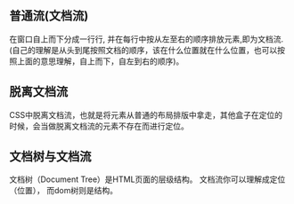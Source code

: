 ## 普通流(文档流)
在窗口自上而下分成一行行, 并在每行中按从左至右的顺序排放元素,即为文档流.
(自己的理解是从头到尾按照文档的顺序，该在什么位置就在什么位置，也可以按照上面的意思理解，自上而下，自左到右的顺序)。
## 脱离文档流
CSS中脱离文档流，也就是将元素从普通的布局排版中拿走，其他盒子在定位的时候，会当做脱离文档流的元素不存在而进行定位。
## 文档树与文档流
文档树（Document Tree）是HTML页面的层级结构。
文档流你可以理解成定位（位置），
而dom树则是结构。  
